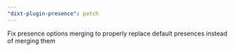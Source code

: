 ```yaml
---
"dixt-plugin-presence": patch
---
```


Fix presence options merging to properly replace default presences instead of merging them